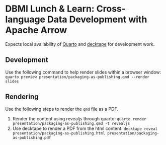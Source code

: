 # DBMI Lunch & Learn: Cross-language Data Development with Apache Arrow

Expects local availability of [Quarto](https://quarto.org/docs/) and [decktape](https://github.com/astefanutti/decktape) for development work.

## Development

Use the following command to help render slides within a browser window:
`quarto preview presentation/packaging-as-publishing.qmd --render slides`

## Rendering

Use the following steps to render the `qmd` file as a PDF.

1. Render the content using revealjs through quarto: `quarto render presentation/packaging-as-publishing.qmd -t revealjs`
2. Use decktape to render a PDF from the html content: `decktape reveal presentation/packaging-as-publishing.html presentation/packaging-as-publishing.pdf`
